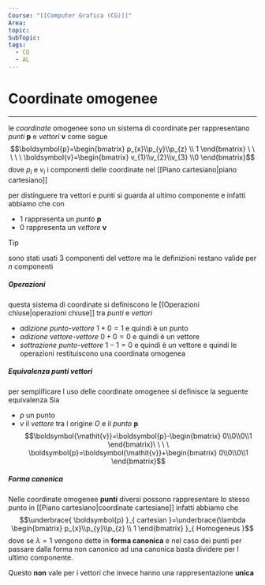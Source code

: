 ```yaml
---
Course: "[[Computer Grafica (CG)]]"
Area: 
topic: 
SubTopic: 
tags:
  - CG
  - AL
---
```



# Coordinate omogenee
---
le _coordinate_ omogenee sono un sistema di coordinate per rappresentano _punti_  $\boldsymbol{p}$ e _vettori_ $\boldsymbol{v}$ come segue
$$\boldsymbol{p}=\begin{bmatrix}
p_{x}\\p_{y}\\p_{z} \\ 1 
\end{bmatrix}
\ \ \ \ \ \boldsymbol{v}=\begin{bmatrix}
v_{1}\\v_{2}\\v_{3} \\0
\end{bmatrix}$$ dove $p_i$ e $v_i$ i componenti delle coordinate nel [[Piano cartesiano|piano cartesiano]]

per distinguere tra vettori e punti si guarda al ultimo componente e infatti abbiamo che con 
- $1$   rappresenta un _punto_ $\boldsymbol{p}$ 
- $0$ rappresenta un _vettore_ $\boldsymbol{v}$


> [!tip]
> sono stati usati $3$ componenti del vettore ma le definizioni restano valide per $n$ componenti

##### Operazioni
questa sistema di coordinate si definiscono le [[Operazioni chiuse|operazioni chiuse]] tra _punti_ e _vettori_ 
- _adizione punto-vettore_ $1+0=1$ e quindi è un punto
- _adizione vettore-vettore_ $0+0=0$ e quindi è un vettore
- _sottrazione punto-vettore_ $1-1=0$ e quindi è un vettore
e quindi le operazioni restituiscono una coordinata omogenea

##### Equivalenza punti vettori
per semplificare l uso delle coordinate omogenee si definisce la seguente equivalenza 
Sia
- $p$ un punto 
- $\boldsymbol{\mathit{v}}$ il _vettore_ tra l origine $O$ e il _punto_ $\boldsymbol{p}$
$$\boldsymbol{\mathit{v}}=\boldsymbol{p}-\begin{bmatrix}
0\\0\\0\\1
\end{bmatrix}\ \ \ \ \boldsymbol{p}=\boldsymbol{\mathit{v}}+\begin{bmatrix}
0\\0\\0\\1
\end{bmatrix}$$

##### Forma canonica
Nelle coordinate omogenee __punti__ diversi possono rappresentare lo stesso punto in [[Piano cartesiano|coordinate cartesiane]]  infatti abbiamo che 
$$\underbrace{ \boldsymbol{p} }_{ cartesian }=\underbrace{\lambda
 \begin{bmatrix}
p_{x}\\p_{y}\\p_{z} \\ 1 
\end{bmatrix} }_{ Homogeneus }$$dove se $\lambda =1$ vengono dette in __forma canonica__ e nel caso dei punti per passare dalla forma non canonico ad una canonica basta dividere per l ultimo componente. 

Questo __non__ vale per i vettori che invece hanno una rappresentazione __unica__ 


